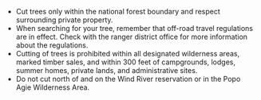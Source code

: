 * Cut trees only within the national forest boundary and respect surrounding private property.
* When searching for your tree, remember that off-road travel regulations are in effect. Check with the ranger district office for more information about the regulations.
* Cutting of trees is prohibited within all designated wilderness areas, marked timber sales, and within 300 feet of campgrounds, lodges, summer homes, private lands, and administrative sites.
* Do not cut north of and on the Wind River reservation or in the Popo Agie Wilderness Area.
